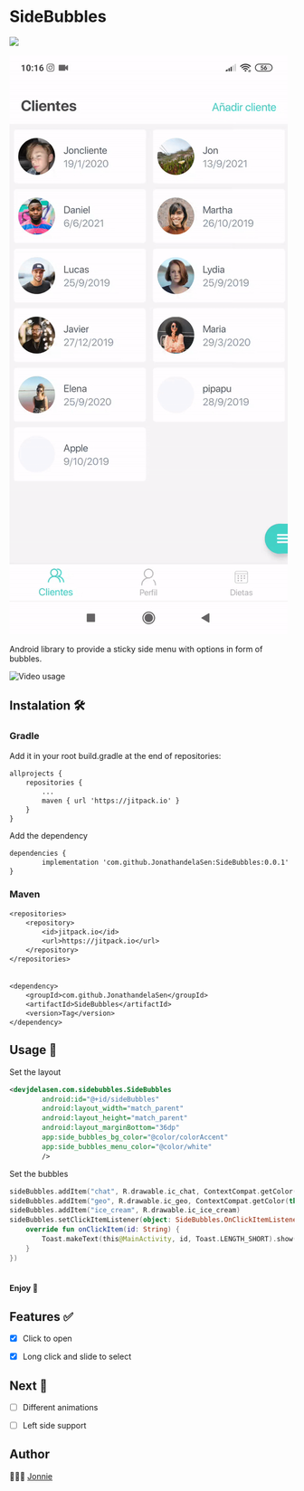 # SideBubbles

[![](https://jitpack.io/v/JonathandelaSen/SideBubbles.svg)](https://jitpack.io/#JonathandelaSen/SideBubbles)

![Video usage](/Screenshots/SideBubbles.gif?raw=true)

Android library to provide a sticky side menu with options in form of bubbles.

![Video usage](/Screenshots/SideBubbles_slide.gif?raw=true)



## Instalation 🛠

### Gradle

Add it in your root build.gradle at the end of repositories:

	allprojects {
		repositories {
			...
			maven { url 'https://jitpack.io' }
		}
	}
  
 
Add the dependency

	dependencies {
	        implementation 'com.github.JonathandelaSen:SideBubbles:0.0.1'
	}
  
  ### Maven
  
  	<repositories>
		<repository>
		    <id>jitpack.io</id>
		    <url>https://jitpack.io</url>
		</repository>
	</repositories>


	<dependency>
	    <groupId>com.github.JonathandelaSen</groupId>
	    <artifactId>SideBubbles</artifactId>
	    <version>Tag</version>
	</dependency>
	

## Usage 📲


Set the layout

```XML
<devjdelasen.com.sidebubbles.SideBubbles
        android:id="@+id/sideBubbles"
        android:layout_width="match_parent"
        android:layout_height="match_parent"
        android:layout_marginBottom="36dp"
        app:side_bubbles_bg_color="@color/colorAccent"
        app:side_bubbles_menu_color="@color/white"
        />
```


Set the bubbles

```kotlin
sideBubbles.addItem("chat", R.drawable.ic_chat, ContextCompat.getColor(this, R.color.colorAccent))
sideBubbles.addItem("geo", R.drawable.ic_geo, ContextCompat.getColor(this, R.color.colorAccent))
sideBubbles.addItem("ice_cream", R.drawable.ic_ice_cream)
sideBubbles.setClickItemListener(object: SideBubbles.OnClickItemListener {
    override fun onClickItem(id: String) {
        Toast.makeText(this@MainActivity, id, Toast.LENGTH_SHORT).show()
    }
})
        
```


#### Enjoy 🎉



## Features ✅

- [x] Click to open
- [x] Long click and slide to select


## Next 🚀
  
- [ ] Different animations
- [ ] Left side support



## Author
👨🏻‍💻  [Jonnie](https://www.instagram.com/devjdelasen/)
